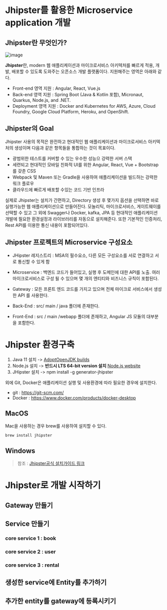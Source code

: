 # Jhipster를 활용한 Microservice application 개발

## Jhipster란 무엇인가?

![image](https://user-images.githubusercontent.com/18453570/81132833-b26d7c80-8f8a-11ea-8ce5-95b841fe6fae.png)

**Jhipster**란, modern 웹 애플리케이션과 마이크로서비스 아키텍처를 빠르게 적용, 개발, 배포할 수 있도록 도와주는 오픈소스 개발 플랫폼이다.
지원해주는 영역은 아래와 같다.

- Front-end 영역 지원 : Angular, React, Vue.js
- Back-end 영역 지원 : Spring Boot (Java & Kotlin 포함), Micronaut, Quarkus, Node.js, and .NET.
- Deployment 영역 지원 : Docker and Kubernetes for AWS, Azure, Cloud Foundry, Google Cloud Platform, Heroku, and OpenShift.

## Jhipster의 Goal

Jhipster 사용의 목적은 완전하고 현대적인 웹 애플리케이션과 마이크로서비스 아키텍처의 생성이며 다음과 같은 항목들을 통합하는 것이 목표이다.

- 광범위한 테스트를 커버할 수 있는 우수한 성능으 강력한 서버 스택
- 세련되고 현대적인 모바일 친화적 UI를 위한 Angular, React, Vue + Bootstrap를 갖춘 CSS
- Webpack 및 Maven 또는 Gradle을 사용하여 애플리케이션을 빌드하는 강력한 워크 플로우
- 클라우드에 빠르게 배포할 수있는 코드 기반 인프라
  
실제로 Jhipster는 설치가 간편하고, Directory 생성 후 몇가지 옵션을 선택하면 바로 실행가능한 웹 애플리케이션으로 만들어진다. 모놀리틱, 마이크로서비스, 게이트웨이를 선택할 수 있고 그 외에 Swagger나 Docker, kafka, JPA 등 현대적인 애플리케이션 개발에 필요한 환경설정과 라이브러리를 자동으로 설치해준다. 또한 기본적인 인증처리, Rest API를 이용한 통신 내용이 포함되어있다.

## Jhipster 프로젝트의 Microservice 구성요소

- JHipster 레지스트리 : MSA의 필수요소, 다른 모든 구성요소를 서로 연결하고 서로 통신할 수 있게 함

- Microservice : 백엔드 코드가 들어있고, 실행 후 도메인에 대한 API를 노출. 여러 마이크로서비스로 구성 될 수 있으며 몇 개의 엔티티와 비즈니스 규칙이 포함된다.

- Gateway : 모든 프론트 엔드 코드를 가지고 있으며 전체 마이크로 서비스에서 생성한 API 를 사용한다.

- Back-End : src/ main / java 폴더에 존재한다.

- Front-End : src / main /webapp 폴더에 존재하고, Angular JS 모듈의 대부분을 포함한다.

  
# Jhipster 환경구축

1. Java 11 설치 ->  [AdoptOpenJDK builds](https://adoptopenjdk.net/)
2. Node.js 설치 -> **반드시 LTS 64-bit version 설치** [Node.js website](https://nodejs.org/en/) 
3. JHipster 설치 -> npm install -g generator-jhipster

외에 Git, Docker은 애플리케이션 실행 및 사용환경에 따라 필요한 경우에 설치한다.

- git : https://git-scm.com/
- Docker : https://www.docker.com/products/docker-desktop

## MacOS

Mac을 사용하는 경우 brew를 사용하여 설치할 수 있다. 

```
brew install jhipster
```


## Windows

> 참조 : [Jhipster공식 설치가이드 링크](https://www.jhipster.tech/installation/)

# Jhipster로 개발 시작하기

## Gateway 만들기

## Service 만들기

### core service 1 : book

### core service 2 : user

### core service 3 : rental

## 생성한 service에 Entity를 추가하기

## 추가한 entity를 gateway에 등록시키기
